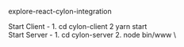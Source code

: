 explore-react-cylon-integration

Start Client - 
    1. cd cylon-client
    2  yarn start
    \
Start Server - 
    1. cd cylon-server
    2. node bin/www
    \

